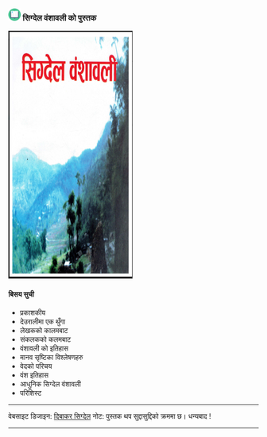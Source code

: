 

### <img src = "https://github.com/sigdelbamshawali/book/blob/master/docs/img/obook.png?raw=true" width="25" height="25" /> सिग्देल वंशावली को पुस्तक

<img src = "https://github.com/sigdelbamshawali/book/blob/master/docs/img/book.png?raw=true" width="250" height="500" /> 


#### बिसय सुची 

- प्रकाशकीय
- देउरालीमा एक थुँगा 
- लेखकको कालमबाट
- संकलकको कलमबाट
- वंशावली को इतिहास
- मानव सृष्टिका विश्लेषणहरु
- वेदको परिचय
- वंश इतिहास
- आधुनिक सिग्देल वंशावली
- परिशिस्ट 

-----------
वेबसाइट डिजाइन: [दिबाकर सिग्देल](https://www.dsigdel.me/)
नोट: पुस्तक थप सुद्दासुद्दिको क्रममा छ। धन्यबाद !

--------

